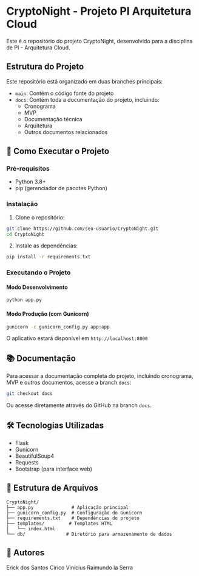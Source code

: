 # CryptoNight - Projeto PI Arquitetura Cloud

Este é o repositório do projeto CryptoNight, desenvolvido para a disciplina de PI - Arquitetura Cloud.

## Estrutura do Projeto

Este repositório está organizado em duas branches principais:

- `main`: Contém o código fonte do projeto
- `docs`: Contém toda a documentação do projeto, incluindo:
  - Cronograma
  - MVP
  - Documentação técnica
  - Arquitetura
  - Outros documentos relacionados

## 🚀 Como Executar o Projeto

### Pré-requisitos
- Python 3.8+
- pip (gerenciador de pacotes Python)

### Instalação

1. Clone o repositório:
```bash
git clone https://github.com/seu-usuario/CryptoNight.git
cd CryptoNight
```

2. Instale as dependências:
```bash
pip install -r requirements.txt
```

### Executando o Projeto

#### Modo Desenvolvimento
```bash
python app.py
```

#### Modo Produção (com Gunicorn)
```bash
gunicorn -c gunicorn_config.py app:app
```

O aplicativo estará disponível em `http://localhost:8000`

## 📚 Documentação

Para acessar a documentação completa do projeto, incluindo cronograma, MVP e outros documentos, acesse a branch `docs`:

```bash
git checkout docs
```

Ou acesse diretamente através do GitHub na branch `docs`.

## 🛠️ Tecnologias Utilizadas

- Flask
- Gunicorn
- BeautifulSoup4
- Requests
- Bootstrap (para interface web)

## 📝 Estrutura de Arquivos

```
CryptoNight/
├── app.py              # Aplicação principal
├── gunicorn_config.py  # Configuração do Gunicorn
├── requirements.txt    # Dependências do projeto
├── templates/         # Templates HTML
│   └── index.html
└── db/               # Diretório para armazenamento de dados
```

## 👥 Autores

Erick dos Santos Cirico 
Vinícius Raimundo la Serra
